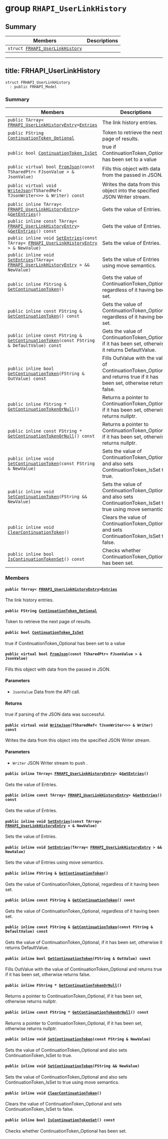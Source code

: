 # group `RHAPI_UserLinkHistory` <a id="group__RHAPI__UserLinkHistory"></a>

## Summary

 Members                        | Descriptions                                
--------------------------------|---------------------------------------------
`struct `[`FRHAPI_UserLinkHistory`](#structFRHAPI__UserLinkHistory) | 

---
title: FRHAPI_UserLinkHistory
---

```
struct FRHAPI_UserLinkHistory
  : public FRHAPI_Model
```

### Summary

 Members                        | Descriptions                                
--------------------------------|---------------------------------------------
`public TArray< `[`FRHAPI_UserLinkHistoryEntry`](RHAPI_UserLinkHistoryEntry.md#structFRHAPI__UserLinkHistoryEntry)` > `[`Entries`](#structFRHAPI__UserLinkHistory_1ae0d7bd7026009eb76fb2564c591e462c) | The link history entries.
`public FString `[`ContinuationToken_Optional`](#structFRHAPI__UserLinkHistory_1a144b6b785964acf730265b3e21dc2cd1) | Token to retrieve the next page of results.
`public bool `[`ContinuationToken_IsSet`](#structFRHAPI__UserLinkHistory_1aef222ede40f898a289375416f7806a49) | true if ContinuationToken_Optional has been set to a value
`public virtual bool `[`FromJson`](#structFRHAPI__UserLinkHistory_1ae7fd548637a49f2f8d0f2035f7844180)`(const TSharedPtr< FJsonValue > & JsonValue)` | Fills this object with data from the passed in JSON.
`public virtual void `[`WriteJson`](#structFRHAPI__UserLinkHistory_1a5c7f195111d3cfd16cee94ada9136949)`(TSharedRef< TJsonWriter<>> & Writer) const` | Writes the data from this object into the specified JSON Writer stream.
`public inline TArray< `[`FRHAPI_UserLinkHistoryEntry`](RHAPI_UserLinkHistoryEntry.md#structFRHAPI__UserLinkHistoryEntry)` > & `[`GetEntries`](#structFRHAPI__UserLinkHistory_1a8008de2beb0233ac49b218d94132e248)`()` | Gets the value of Entries.
`public inline const TArray< `[`FRHAPI_UserLinkHistoryEntry`](RHAPI_UserLinkHistoryEntry.md#structFRHAPI__UserLinkHistoryEntry)` > & `[`GetEntries`](#structFRHAPI__UserLinkHistory_1a62bdeaddf3f7a4c0c77ca265e35b7bd4)`() const` | Gets the value of Entries.
`public inline void `[`SetEntries`](#structFRHAPI__UserLinkHistory_1a2bcff2e7389c86a5bf1e5ef2d28249f3)`(const TArray< `[`FRHAPI_UserLinkHistoryEntry`](RHAPI_UserLinkHistoryEntry.md#structFRHAPI__UserLinkHistoryEntry)` > & NewValue)` | Sets the value of Entries.
`public inline void `[`SetEntries`](#structFRHAPI__UserLinkHistory_1a76cc8e4d3af41de215bc418f305dba6e)`(TArray< `[`FRHAPI_UserLinkHistoryEntry`](RHAPI_UserLinkHistoryEntry.md#structFRHAPI__UserLinkHistoryEntry)` > && NewValue)` | Sets the value of Entries using move semantics.
`public inline FString & `[`GetContinuationToken`](#structFRHAPI__UserLinkHistory_1a97ff0c32119e8811f73624f53b2359b6)`()` | Gets the value of ContinuationToken_Optional, regardless of it having been set.
`public inline const FString & `[`GetContinuationToken`](#structFRHAPI__UserLinkHistory_1a23c7f62a021ded50c427580c5b8c388e)`() const` | Gets the value of ContinuationToken_Optional, regardless of it having been set.
`public inline const FString & `[`GetContinuationToken`](#structFRHAPI__UserLinkHistory_1a32a6ddd3d0c5ff76a7f715825ce51185)`(const FString & DefaultValue) const` | Gets the value of ContinuationToken_Optional, if it has been set, otherwise it returns DefaultValue.
`public inline bool `[`GetContinuationToken`](#structFRHAPI__UserLinkHistory_1ad0dbc8171510f31533187b962a545fd5)`(FString & OutValue) const` | Fills OutValue with the value of ContinuationToken_Optional and returns true if it has been set, otherwise returns false.
`public inline FString * `[`GetContinuationTokenOrNull`](#structFRHAPI__UserLinkHistory_1a1c6a6fc016dd934f01f619f9e782a6a9)`()` | Returns a pointer to ContinuationToken_Optional, if it has been set, otherwise returns nullptr.
`public inline const FString * `[`GetContinuationTokenOrNull`](#structFRHAPI__UserLinkHistory_1a0a8dbfd9dbd6b4a11857c0bb6386fd8a)`() const` | Returns a pointer to ContinuationToken_Optional, if it has been set, otherwise returns nullptr.
`public inline void `[`SetContinuationToken`](#structFRHAPI__UserLinkHistory_1aa7b25013b178f87999c3dc48e8ebe871)`(const FString & NewValue)` | Sets the value of ContinuationToken_Optional and also sets ContinuationToken_IsSet to true.
`public inline void `[`SetContinuationToken`](#structFRHAPI__UserLinkHistory_1aad9b1a2671e5aea3cc9545af4f30facd)`(FString && NewValue)` | Sets the value of ContinuationToken_Optional and also sets ContinuationToken_IsSet to true using move semantics.
`public inline void `[`ClearContinuationToken`](#structFRHAPI__UserLinkHistory_1ad6459c05aa56a7173eb8c28b72a29cd4)`()` | Clears the value of ContinuationToken_Optional and sets ContinuationToken_IsSet to false.
`public inline bool `[`IsContinuationTokenSet`](#structFRHAPI__UserLinkHistory_1accd5661e01cc0f00c8a85ad32dc0fc63)`() const` | Checks whether ContinuationToken_Optional has been set.

### Members

#### `public TArray< `[`FRHAPI_UserLinkHistoryEntry`](RHAPI_UserLinkHistoryEntry.md#structFRHAPI__UserLinkHistoryEntry)` > `[`Entries`](#structFRHAPI__UserLinkHistory_1ae0d7bd7026009eb76fb2564c591e462c) <a id="structFRHAPI__UserLinkHistory_1ae0d7bd7026009eb76fb2564c591e462c"></a>

The link history entries.

#### `public FString `[`ContinuationToken_Optional`](#structFRHAPI__UserLinkHistory_1a144b6b785964acf730265b3e21dc2cd1) <a id="structFRHAPI__UserLinkHistory_1a144b6b785964acf730265b3e21dc2cd1"></a>

Token to retrieve the next page of results.

#### `public bool `[`ContinuationToken_IsSet`](#structFRHAPI__UserLinkHistory_1aef222ede40f898a289375416f7806a49) <a id="structFRHAPI__UserLinkHistory_1aef222ede40f898a289375416f7806a49"></a>

true if ContinuationToken_Optional has been set to a value

#### `public virtual bool `[`FromJson`](#structFRHAPI__UserLinkHistory_1ae7fd548637a49f2f8d0f2035f7844180)`(const TSharedPtr< FJsonValue > & JsonValue)` <a id="structFRHAPI__UserLinkHistory_1ae7fd548637a49f2f8d0f2035f7844180"></a>

Fills this object with data from the passed in JSON.

#### Parameters
* `JsonValue` Data from the API call.

#### Returns
true if parsing of the JSON data was successful.

#### `public virtual void `[`WriteJson`](#structFRHAPI__UserLinkHistory_1a5c7f195111d3cfd16cee94ada9136949)`(TSharedRef< TJsonWriter<>> & Writer) const` <a id="structFRHAPI__UserLinkHistory_1a5c7f195111d3cfd16cee94ada9136949"></a>

Writes the data from this object into the specified JSON Writer stream.

#### Parameters
* `Writer` JSON Writer stream to push .

#### `public inline TArray< `[`FRHAPI_UserLinkHistoryEntry`](RHAPI_UserLinkHistoryEntry.md#structFRHAPI__UserLinkHistoryEntry)` > & `[`GetEntries`](#structFRHAPI__UserLinkHistory_1a8008de2beb0233ac49b218d94132e248)`()` <a id="structFRHAPI__UserLinkHistory_1a8008de2beb0233ac49b218d94132e248"></a>

Gets the value of Entries.

#### `public inline const TArray< `[`FRHAPI_UserLinkHistoryEntry`](RHAPI_UserLinkHistoryEntry.md#structFRHAPI__UserLinkHistoryEntry)` > & `[`GetEntries`](#structFRHAPI__UserLinkHistory_1a62bdeaddf3f7a4c0c77ca265e35b7bd4)`() const` <a id="structFRHAPI__UserLinkHistory_1a62bdeaddf3f7a4c0c77ca265e35b7bd4"></a>

Gets the value of Entries.

#### `public inline void `[`SetEntries`](#structFRHAPI__UserLinkHistory_1a2bcff2e7389c86a5bf1e5ef2d28249f3)`(const TArray< `[`FRHAPI_UserLinkHistoryEntry`](RHAPI_UserLinkHistoryEntry.md#structFRHAPI__UserLinkHistoryEntry)` > & NewValue)` <a id="structFRHAPI__UserLinkHistory_1a2bcff2e7389c86a5bf1e5ef2d28249f3"></a>

Sets the value of Entries.

#### `public inline void `[`SetEntries`](#structFRHAPI__UserLinkHistory_1a76cc8e4d3af41de215bc418f305dba6e)`(TArray< `[`FRHAPI_UserLinkHistoryEntry`](RHAPI_UserLinkHistoryEntry.md#structFRHAPI__UserLinkHistoryEntry)` > && NewValue)` <a id="structFRHAPI__UserLinkHistory_1a76cc8e4d3af41de215bc418f305dba6e"></a>

Sets the value of Entries using move semantics.

#### `public inline FString & `[`GetContinuationToken`](#structFRHAPI__UserLinkHistory_1a97ff0c32119e8811f73624f53b2359b6)`()` <a id="structFRHAPI__UserLinkHistory_1a97ff0c32119e8811f73624f53b2359b6"></a>

Gets the value of ContinuationToken_Optional, regardless of it having been set.

#### `public inline const FString & `[`GetContinuationToken`](#structFRHAPI__UserLinkHistory_1a23c7f62a021ded50c427580c5b8c388e)`() const` <a id="structFRHAPI__UserLinkHistory_1a23c7f62a021ded50c427580c5b8c388e"></a>

Gets the value of ContinuationToken_Optional, regardless of it having been set.

#### `public inline const FString & `[`GetContinuationToken`](#structFRHAPI__UserLinkHistory_1a32a6ddd3d0c5ff76a7f715825ce51185)`(const FString & DefaultValue) const` <a id="structFRHAPI__UserLinkHistory_1a32a6ddd3d0c5ff76a7f715825ce51185"></a>

Gets the value of ContinuationToken_Optional, if it has been set, otherwise it returns DefaultValue.

#### `public inline bool `[`GetContinuationToken`](#structFRHAPI__UserLinkHistory_1ad0dbc8171510f31533187b962a545fd5)`(FString & OutValue) const` <a id="structFRHAPI__UserLinkHistory_1ad0dbc8171510f31533187b962a545fd5"></a>

Fills OutValue with the value of ContinuationToken_Optional and returns true if it has been set, otherwise returns false.

#### `public inline FString * `[`GetContinuationTokenOrNull`](#structFRHAPI__UserLinkHistory_1a1c6a6fc016dd934f01f619f9e782a6a9)`()` <a id="structFRHAPI__UserLinkHistory_1a1c6a6fc016dd934f01f619f9e782a6a9"></a>

Returns a pointer to ContinuationToken_Optional, if it has been set, otherwise returns nullptr.

#### `public inline const FString * `[`GetContinuationTokenOrNull`](#structFRHAPI__UserLinkHistory_1a0a8dbfd9dbd6b4a11857c0bb6386fd8a)`() const` <a id="structFRHAPI__UserLinkHistory_1a0a8dbfd9dbd6b4a11857c0bb6386fd8a"></a>

Returns a pointer to ContinuationToken_Optional, if it has been set, otherwise returns nullptr.

#### `public inline void `[`SetContinuationToken`](#structFRHAPI__UserLinkHistory_1aa7b25013b178f87999c3dc48e8ebe871)`(const FString & NewValue)` <a id="structFRHAPI__UserLinkHistory_1aa7b25013b178f87999c3dc48e8ebe871"></a>

Sets the value of ContinuationToken_Optional and also sets ContinuationToken_IsSet to true.

#### `public inline void `[`SetContinuationToken`](#structFRHAPI__UserLinkHistory_1aad9b1a2671e5aea3cc9545af4f30facd)`(FString && NewValue)` <a id="structFRHAPI__UserLinkHistory_1aad9b1a2671e5aea3cc9545af4f30facd"></a>

Sets the value of ContinuationToken_Optional and also sets ContinuationToken_IsSet to true using move semantics.

#### `public inline void `[`ClearContinuationToken`](#structFRHAPI__UserLinkHistory_1ad6459c05aa56a7173eb8c28b72a29cd4)`()` <a id="structFRHAPI__UserLinkHistory_1ad6459c05aa56a7173eb8c28b72a29cd4"></a>

Clears the value of ContinuationToken_Optional and sets ContinuationToken_IsSet to false.

#### `public inline bool `[`IsContinuationTokenSet`](#structFRHAPI__UserLinkHistory_1accd5661e01cc0f00c8a85ad32dc0fc63)`() const` <a id="structFRHAPI__UserLinkHistory_1accd5661e01cc0f00c8a85ad32dc0fc63"></a>

Checks whether ContinuationToken_Optional has been set.

